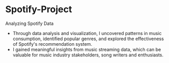 # Spotify-Project
Analyzing Spotify Data
- Through data analysis and visualization, I uncovered patterns in music consumption, identified popular genres, and explored the effectiveness of Spotify's recommendation system.
- I gained meaningful insights from music streaming data, which can be valuable for music industry stakeholders, song writers and enthusiasts.
